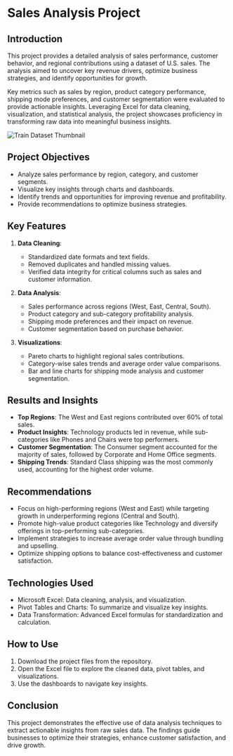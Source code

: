 # Sales Analysis Project

## **Introduction**
This project provides a detailed analysis of sales performance, customer behavior, and regional contributions using a dataset of U.S. sales. The analysis aimed to uncover key revenue drivers, optimize business strategies, and identify opportunities for growth. 

Key metrics such as sales by region, product category performance, shipping mode preferences, and customer segmentation were evaluated to provide actionable insights. Leveraging Excel for data cleaning, visualization, and statistical analysis, the project showcases proficiency in transforming raw data into meaningful business insights.

![Train Dataset Thumbnail](https://github.com/user-attachments/assets/d1fb9fc3-5d33-447b-9d58-5b1916890dc0)

## **Project Objectives**
- Analyze sales performance by region, category, and customer segments.
- Visualize key insights through charts and dashboards.
- Identify trends and opportunities for improving revenue and profitability.
- Provide recommendations to optimize business strategies.

## **Key Features**
1. **Data Cleaning**:
   - Standardized date formats and text fields.
   - Removed duplicates and handled missing values.
   - Verified data integrity for critical columns such as sales and customer information.

2. **Data Analysis**:
   - Sales performance across regions (West, East, Central, South).
   - Product category and sub-category profitability analysis.
   - Shipping mode preferences and their impact on revenue.
   - Customer segmentation based on purchase behavior.

3. **Visualizations**:
   - Pareto charts to highlight regional sales contributions.
   - Category-wise sales trends and average order value comparisons.
   - Bar and line charts for shipping mode analysis and customer segmentation.

## **Results and Insights**
- **Top Regions**: The West and East regions contributed over 60% of total sales.
- **Product Insights**: Technology products led in revenue, while sub-categories like Phones and Chairs were top performers.
- **Customer Segmentation**: The Consumer segment accounted for the majority of sales, followed by Corporate and Home Office segments.
- **Shipping Trends**: Standard Class shipping was the most commonly used, accounting for the highest order volume.

## **Recommendations**
- Focus on high-performing regions (West and East) while targeting growth in underperforming regions (Central and South).
- Promote high-value product categories like Technology and diversify offerings in top-performing sub-categories.
- Implement strategies to increase average order value through bundling and upselling.
- Optimize shipping options to balance cost-effectiveness and customer satisfaction.

## **Technologies Used**
- Microsoft Excel: Data cleaning, analysis, and visualization.
- Pivot Tables and Charts: To summarize and visualize key insights.
- Data Transformation: Advanced Excel formulas for standardization and calculation.

## **How to Use**
1. Download the project files from the repository.
2. Open the Excel file to explore the cleaned data, pivot tables, and visualizations.
3. Use the dashboards to navigate key insights.

## **Conclusion**
This project demonstrates the effective use of data analysis techniques to extract actionable insights from raw sales data. The findings guide businesses to optimize their strategies, enhance customer satisfaction, and drive growth.
